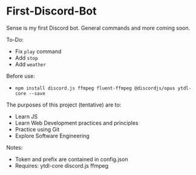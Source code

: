 # First-Discord-Bot
Sense is my first Discord bot. General commands and more coming soon.

To-Do:
- Fix `play` command
- Add `stop`
- Add `weather`

Before use:
- `npm install discord.js ffmpeg fluent-ffmpeg @discordjs/opus ytdl-core --save`

The purposes of this project (tentative) are to: 
- Learn JS
- Learn Web Development practices and principles
- Practice using Git 
- Explore Software Engineering 

Notes: 
- Token and prefix are contained in config.json
- Requires: ytdl-core discord.js ffmpeg
